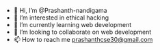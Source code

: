 - 👋 Hi, I’m @Prashanth-nandigama
- 👀 I’m interested in ethical hacking
- 🌱 I’m currently learning web development
- 💞️ I’m looking to collaborate on web development
- 📫 How to reach me prashanthcse30@gmail.com

<!---
Prashanth-nandigama/Prashanth-nandigama is a ✨ special ✨ repository because its `README.md` (this file) appears on your GitHub profile.
You can click the Preview link to take a look at your changes.
--->
